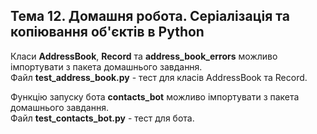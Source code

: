 ## Тема 12. Домашня робота. Серіалізація та копіювання об'єктів в Python

Класи **AddressBook**, **Record** та **address_book_errors** можливо імпортувати з пакета домашнього завдання.  
Файл **test_address_book.py** - тест для класів AddressBook та Record.    

Функцію запуску бота **contacts_bot** можливо імпортувати з пакета домашнього завдання.  
Файл **test_contacts_bot.py** - тест для бота.    
